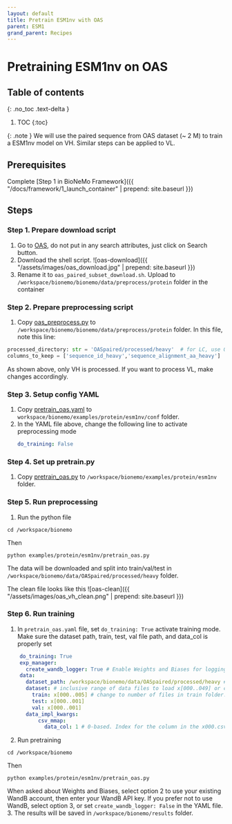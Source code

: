 ```yaml
---
layout: default
title: Pretrain ESM1nv with OAS
parent: ESM1
grand_parent: Recipes
---
```

# Pretraining ESM1nv on OAS

## Table of contents
{: .no_toc .text-delta }

1. TOC
{:toc}


{: .note }
We will use the paired sequence from OAS dataset (~ 2 M) to train a ESM1nv model on VH. Similar steps can be applied to VL. 


## Prerequisites
Complete [Step 1 in BioNeMo Framework]({{ "/docs/framework/1_launch_container" | prepend: site.baseurl }})

## Steps

### Step 1. Prepare download script
1. Go to [OAS](https://opig.stats.ox.ac.uk/webapps/oas/oas_paired/), do not put in any search attributes, just click on Search button. 
2. Download the shell script. 
![oas-download]({{ "/assets/images/oas_download.jpg" | prepend: site.baseurl }})
3. Rename it to `oas_paired_subset_download.sh`. Upload to `/workspace/bionemo/bionemo/data/preprocess/protein` folder in the container

### Step 2. Prepare preprocessing script
1. Copy [oas_preprocess.py](https://github.com/xinyu-dev/bionemo-demo/blob/main/scripts/pretrain_esm1nv_oas/oas_preprocess.py) to `/workspace/bionemo/bionemo/data/preprocess/protein` folder.
In this file, note this line: 
```python
processed_directory: str = 'OASpaired/processed/heavy'  # for LC, use OASpaired/processed/light
columns_to_keep = ['sequence_id_heavy','sequence_alignment_aa_heavy']  # for LC, use sequence_id_light, sequence_alignment_aa_light
```
As shown above, only VH is processed. If you want to process VL, make changes accordingly. 

### Step 3. Setup config YAML
1. Copy [pretrain_oas.yaml](https://github.com/xinyu-dev/bionemo-demo/blob/main/scripts/pretrain_esm1nv_oas/pretrain_oas.yaml) to `workspace/bionemo/examples/protein/esm1nv/conf` folder.
2. In the YAML file above, change the following line to activate preprocessing mode
	```yaml
	do_training: False
	```

### Step 4. Set up pretrain.py
1. Copy [pretrain_oas.py](https://github.com/xinyu-dev/bionemo-demo/blob/main/scripts/pretrain_esm1nv_oas/pretrain_oas.py) to `/workspace/bionemo/examples/protein/esm1nv` folder. 


### Step 5. Run preprocessing
1. Run the python file
```shell
cd /workspace/bionemo
```
Then
```shell
python examples/protein/esm1nv/pretrain_oas.py
```
The data will be downloaded and split into train/val/test in `/workspace/bionemo/data/OASpaired/processed/heavy` folder.

The clean file looks like this
![oas-clean]({{ "/assets/images/oas_vh_clean.png" | prepend: site.baseurl }})

### Step 6. Run training
1. In `pretrain_oas.yaml` file, set `do_training: True` activate training mode. Make sure the dataset path, train, test, val file path, and data_col is properly set
```yaml
	do_training: True
	exp_manager:
	  create_wandb_logger: True # Enable Weights and Biases for logging
	data:  
	  dataset_path: /workspace/bionemo/data/OASpaired/processed/heavy # parent directory for data, contains train / val / test folders. Needs to be writeable for index creation.  
	  dataset: # inclusive range of data files to load x[000..049] or can a single file, e.g. x000  
	    train: x[000..005] # change to number of files in train folder. Using 005 for demo purpose only
	    test: x[000..001]
	    val: x[000..001]
	  data_impl_kwargs:
	      csv_mmap:
	        data_col: 1 # 0-based. Index for the column in the x000.csv file that has the protein sequence
```
2. Run pretraining
```shell
cd /workspace/bionemo
```
Then
```shell
python examples/protein/esm1nv/pretrain_oas.py
```
When asked about Weights and Biases, select option 2 to use your existing WandB account, then enter your WandB API key. If you prefer not to use WandB, select option 3, or set `create_wandb_logger: False` in the YAML file.
3. The results will be saved in `/workspace/bionemo/results` folder.
